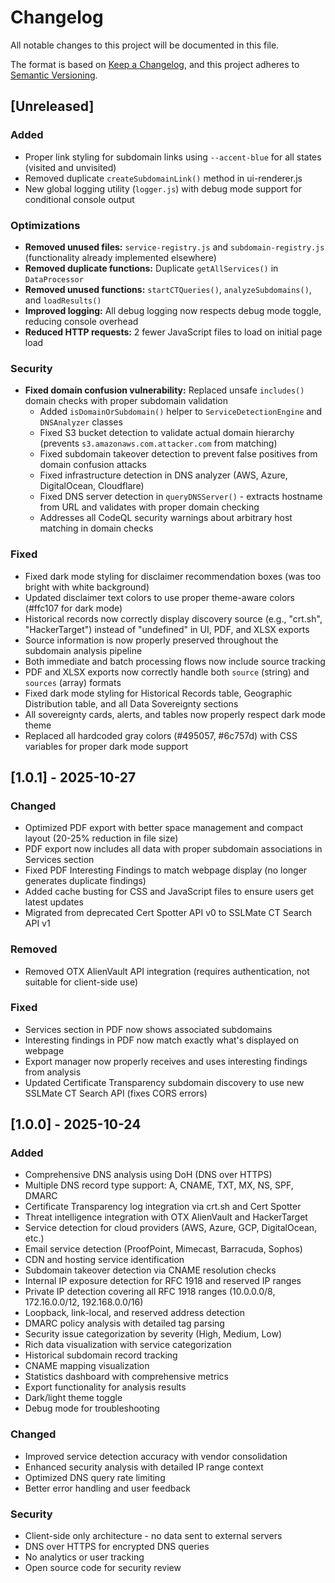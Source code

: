 # Changelog

All notable changes to this project will be documented in this file.

The format is based on [Keep a Changelog](https://keepachangelog.com/en/1.0.0/),
and this project adheres to [Semantic Versioning](https://semver.org/spec/v2.0.0.html).

## [Unreleased]

### Added
- Proper link styling for subdomain links using `--accent-blue` for all states (visited and unvisited)
- Removed duplicate `createSubdomainLink()` method in ui-renderer.js
- New global logging utility (`logger.js`) with debug mode support for conditional console output

### Optimizations
- **Removed unused files:** `service-registry.js` and `subdomain-registry.js` (functionality already implemented elsewhere)
- **Removed duplicate functions:** Duplicate `getAllServices()` in `DataProcessor`
- **Removed unused functions:** `startCTQueries()`, `analyzeSubdomains()`, and `loadResults()`
- **Improved logging:** All debug logging now respects debug mode toggle, reducing console overhead
- **Reduced HTTP requests:** 2 fewer JavaScript files to load on initial page load

### Security
- **Fixed domain confusion vulnerability:** Replaced unsafe `includes()` domain checks with proper subdomain validation
  - Added `isDomainOrSubdomain()` helper to `ServiceDetectionEngine` and `DNSAnalyzer` classes
  - Fixed S3 bucket detection to validate actual domain hierarchy (prevents `s3.amazonaws.com.attacker.com` from matching)
  - Fixed subdomain takeover detection to prevent false positives from domain confusion attacks
  - Fixed infrastructure detection in DNS analyzer (AWS, Azure, DigitalOcean, Cloudflare)
  - Fixed DNS server detection in `queryDNSServer()` - extracts hostname from URL and validates with proper domain checking
  - Addresses all CodeQL security warnings about arbitrary host matching in domain checks

### Fixed
- Fixed dark mode styling for disclaimer recommendation boxes (was too bright with white background)
- Updated disclaimer text colors to use proper theme-aware colors (#ffc107 for dark mode)
- Historical records now correctly display discovery source (e.g., "crt.sh", "HackerTarget") instead of "undefined" in UI, PDF, and XLSX exports
- Source information is now properly preserved throughout the subdomain analysis pipeline
- Both immediate and batch processing flows now include source tracking
- PDF and XLSX exports now correctly handle both `source` (string) and `sources` (array) formats
- Fixed dark mode styling for Historical Records table, Geographic Distribution table, and all Data Sovereignty sections
- All sovereignty cards, alerts, and tables now properly respect dark mode theme
- Replaced all hardcoded gray colors (#495057, #6c757d) with CSS variables for proper dark mode support

## [1.0.1] - 2025-10-27

### Changed
- Optimized PDF export with better space management and compact layout (20-25% reduction in file size)
- PDF export now includes all data with proper subdomain associations in Services section
- Fixed PDF Interesting Findings to match webpage display (no longer generates duplicate findings)
- Added cache busting for CSS and JavaScript files to ensure users get latest updates
- Migrated from deprecated Cert Spotter API v0 to SSLMate CT Search API v1

### Removed
- Removed OTX AlienVault API integration (requires authentication, not suitable for client-side use)

### Fixed
- Services section in PDF now shows associated subdomains
- Interesting findings in PDF now match exactly what's displayed on webpage
- Export manager now properly receives and uses interesting findings from analysis
- Updated Certificate Transparency subdomain discovery to use new SSLMate CT Search API (fixes CORS errors)

## [1.0.0] - 2025-10-24

### Added
- Comprehensive DNS analysis using DoH (DNS over HTTPS)
- Multiple DNS record type support: A, CNAME, TXT, MX, NS, SPF, DMARC
- Certificate Transparency log integration via crt.sh and Cert Spotter
- Threat intelligence integration with OTX AlienVault and HackerTarget
- Service detection for cloud providers (AWS, Azure, GCP, DigitalOcean, etc.)
- Email service detection (ProofPoint, Mimecast, Barracuda, Sophos)
- CDN and hosting service identification
- Subdomain takeover detection via CNAME resolution checks
- Internal IP exposure detection for RFC 1918 and reserved IP ranges
- Private IP detection covering all RFC 1918 ranges (10.0.0.0/8, 172.16.0.0/12, 192.168.0.0/16)
- Loopback, link-local, and reserved address detection
- DMARC policy analysis with detailed tag parsing
- Security issue categorization by severity (High, Medium, Low)
- Rich data visualization with service categorization
- Historical subdomain record tracking
- CNAME mapping visualization
- Statistics dashboard with comprehensive metrics
- Export functionality for analysis results
- Dark/light theme toggle
- Debug mode for troubleshooting

### Changed
- Improved service detection accuracy with vendor consolidation
- Enhanced security analysis with detailed IP range context
- Optimized DNS query rate limiting
- Better error handling and user feedback

### Security
- Client-side only architecture - no data sent to external servers
- DNS over HTTPS for encrypted DNS queries
- No analytics or user tracking
- Open source code for security review


